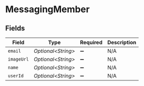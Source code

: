 # MessagingMember


## Fields

| Field               | Type                | Required            | Description         |
| ------------------- | ------------------- | ------------------- | ------------------- |
| `email`             | *Optional\<String>* | :heavy_minus_sign:  | N/A                 |
| `imageUrl`          | *Optional\<String>* | :heavy_minus_sign:  | N/A                 |
| `name`              | *Optional\<String>* | :heavy_minus_sign:  | N/A                 |
| `userId`            | *Optional\<String>* | :heavy_minus_sign:  | N/A                 |